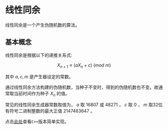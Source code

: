 # 线性同余
线性同余是一个产生伪随机数的算法。

## 基本概念
线性同余是根据以下的递推关系式:

$$X_{n+1} \equiv (aX_n + c) \ (mod \ m)$$

其中 $a,c,m$ 是产生器设定的常数。

通过线性同余方法构建的伪随机数，当种子不变时，得到的伪随机数也不变。故通常取当前时间作为种子 $X_n$ 的值。

常见的线性同余生成器常数取值为， $a$ 取 $16807$ 或 $48271$ ， $c$ 取 $0$ ， $m$ 取32位有符号二进制整数的最大正值 $2147483647$ 。

点击[此处](https://github.com/CnLzh/NoteBook/tree/main/Algorithm/LinearCongruential/src/main.cc)查看`C++`版本简单实现。
